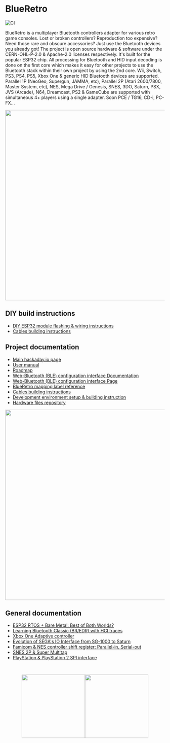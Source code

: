# BlueRetro
![CI](https://github.com/darthcloud/BlueRetro/workflows/CI/badge.svg)

BlueRetro is a multiplayer Bluetooth controllers adapter for various retro game consoles. Lost or broken controllers? Reproduction too expensive? Need those rare and obscure accessories? Just use the Bluetooth devices you already got! The project is open source hardware & software under the CERN-OHL-P-2.0 & Apache-2.0 licenses respectively. It's built for the popular ESP32 chip. All processing for Bluetooth and HID input decoding is done on the first core which makes it easy for other projects to use the Bluetooth stack within their own project by using the 2nd core. Wii, Switch, PS3, PS4, PS5, Xbox One & generic HID Bluetooth devices are supported. Parallel 1P (NeoGeo, Supergun, JAMMA, etc), Parallel 2P (Atari 2600/7800, Master System, etc), NES, Mega Drive / Genesis, SNES, 3DO, Saturn, PSX, JVS (Arcade), N64, Dreamcast, PS2 & GameCube are supported with simultaneous 4+ players using a single adapter. Soon PCE / TG16, CD-i, PC-FX...

<p align="center"><img src="https://cdn.hackaday.io/images/5521711598645122765.jpg" width="600"/></p>

## DIY build instructions
* [DIY ESP32 module flashing & wiring instructions](https://github.com/darthcloud/BlueRetro/wiki/BlueRetro-DIY-Build-Instructions)
* [Cables building instructions](https://github.com/darthcloud/BlueRetro/wiki/BlueRetro-Cables-Build-Instructions)

## Project documentation
* [Main hackaday.io page](https://hackaday.io/project/170365-blueretro)
* [User manual](https://github.com/darthcloud/BlueRetro/wiki)
* [Roadmap](https://docs.google.com/spreadsheets/d/e/2PACX-1vTR9HpZM9DBp986BL8aVeUu7-rP161CXUoBpRx1uX2eSsB6fmjHF_v4mPWj_SDjaliEh6Rq6c2BL1qk/pubhtml)
* [Web-Bluetooth (BLE) configuration interface Documentation](https://hackaday.io/project/170365-blueretro/log/180020-web-bluetooth-ble-configuration-interface)
* [Web-Bluetooth (BLE) configuration interface Page](https://blueretro.io)
* [BlueRetro mapping label reference](https://docs.google.com/spreadsheets/d/e/2PACX-1vRln_dhkahEIhq4FQY_p461r5qvLn-Hkl89ZtfyIOGAqdnPtQZ5Ihfsjvd94fRbaHX8wU3F-r2ODYbM/pubhtml)
* [Cables building instructions](https://github.com/darthcloud/BlueRetro/wiki/BlueRetro-Cables-Build-Instructions)
* [Development environment setup & building instruction](https://github.com/darthcloud/BlueRetroRoot)
* [Hardware files repository](https://github.com/darthcloud/BlueRetroHW)

<p align="center"><img src="https://cdn.hackaday.io/images/7104601597769319104.png" width="600"/></p>

## General documentation
* [ESP32 RTOS + Bare Metal: Best of Both Worlds?](https://hackaday.io/project/170365/log/189836-esp32-rtos-bare-metal-best-of-both-worlds)
* [Learning Bluetooth Classic (BR/EDR) with HCI traces](https://hackaday.io/project/170365-blueretro/log/178249-learning-bluetooth-classic-bredr-with-hci-traces)
* [Xbox One Adaptive controller](https://hackaday.io/project/170365-blueretro/log/179869-xbox-one-adaptive-controller)
* [Evolution of SEGA's IO Interface from SG-1000 to Saturn](https://hackaday.io/project/170365-blueretro/log/180790-evolution-of-segas-io-interface-from-sg-1000-to-saturn)
* [Famicom & NES controller shift register: Parallel-in, Serial-out](https://hackaday.io/project/170365-blueretro/log/181368-famicom-nes-controller-shift-register-parallel-in-serial-out)
* [SNES 2P & Super Multitap](https://hackaday.io/project/170365-blueretro/log/181686-2020-08-04-progress-update-sfcsnes-support)
* [PlayStation & PlayStation 2 SPI interface](https://hackaday.io/project/170365-blueretro/log/186471-playstation-playstation-2-spi-interface)

<br><p align="center"><img src="https://cdn.hackaday.io/images/5943961602443215535.png" height="200"/><img src="https://cdn.hackaday.io/images/4560691598833898038.png" height="200"/></p>
